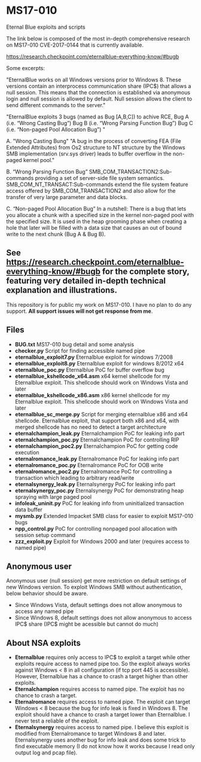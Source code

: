 # MS17-010

Eternal Blue exploits and scripts

The link below is composed of the most in-depth comprehensive research on MS17-010 CVE-2017-0144 that is currently available.

https://research.checkpoint.com/eternalblue-everything-know/#bugb

Some excerpts:

"EternalBlue works on all Windows versions prior to Windows 8. These versions contain an interprocess communication share (IPC$) that allows a null session. This means that the connection is established via anonymous login and null session is allowed by default. Null session allows the client to send different commands to the server."

"EternalBlue exploits 3 bugs (named as Bug [A,B,C]) to achive RCE, Bug A (i.e. “Wrong Casting Bug”) Bug B (i.e. “Wrong Parsing Function Bug”) Bug C (i.e. “Non-paged Pool Allocation Bug”) "

A. "Wrong Casting Bung" "A bug in the process of converting FEA (File Extended Attributes) from Os2 structure to NT structure by the Windows SMB implementation (srv.sys driver) leads to buffer overflow in the non-paged kernel pool."

B. “Wrong Parsing Function Bug” SMB_COM_TRANSACTION2:Sub-commands providing a set of server-side file system semantics. SMB_COM_NT_TRANSACT:Sub-commands extend the file system feature access offered by SMB_COM_TRANSACTION2 and also allow for the transfer of very large parameter and data blocks.

C. “Non-paged Pool Allocation Bug” In a nutshell: There is a bug that lets you allocate a chunk with a specified size in the kernel non-paged pool with the specified size. It is used in the heap grooming phase when creating a hole that later will be filled with a data size that causes an out of bound write to the next chunk (Bug A & Bug B).

See 
https://research.checkpoint.com/eternalblue-everything-know/#bugb 
for the complete story, featuring very detailed in-depth technical explanation and illustrations.
----------------------------------------------------------------------------------------------------------------------------------------------------

This repository is for public my work on MS17-010. I have no plan to do any support. **All support issues will not get response from me**.

## Files

 * **BUG.txt** MS17-010 bug detail and some analysis
 * **checker.py** Script for finding accessible named pipe
 * **eternalblue_exploit7.py** Eternalblue exploit for windows 7/2008
 * **eternalblue_exploit8.py** Eternalblue exploit for windows 8/2012 x64
 * **eternalblue_poc.py** Eternalblue PoC for buffer overflow bug
 * **eternalblue_kshellcode_x64.asm** x64 kernel shellcode for my Eternalblue exploit. This shellcode should work on Windows Vista and later
 * **eternalblue_kshellcode_x86.asm** x86 kernel shellcode for my Eternalblue exploit. This shellcode should work on Windows Vista and later
 * **eternalblue_sc_merge.py** Script for merging eternalblue x86 and x64 shellcode. Eternalblue exploit, that support both x86 and x64, with merged shellcode has no need to detect a target architecture
 * **eternalchampion_leak.py** Eternalchampion PoC for leaking info part
 * **eternalchampion_poc.py** Eternalchampion PoC for controlling RIP
 * **eternalchampion_poc2.py** Eternalchampion PoC for getting code execution
 * **eternalromance_leak.py** Eternalromance PoC for leaking info part
 * **eternalromance_poc.py** Eternalromance PoC for OOB write
 * **eternalromance_poc2.py** Eternalromance PoC for controlling a transaction which leading to arbitrary read/write
 * **eternalsynergy_leak.py** Eternalsynergy PoC for leaking info part
 * **eternalsynergy_poc.py** Eternalsynergy PoC for demonstrating heap spraying with large paged pool
 * **infoleak_uninit.py** PoC for leaking info from uninitialized transaction data buffer
 * **mysmb.py** Extended Impacket SMB class for easier to exploit MS17-010 bugs
 * **npp_control.py** PoC for controlling nonpaged pool allocation with session setup command
 * **zzz_exploit.py** Exploit for Windows 2000 and later (requires access to named pipe)


## Anonymous user

Anonymous user (null session) get more restriction on default settings of new Windows version. To exploit Windows SMB without authentication, below behavior should be aware.

* Since Windows Vista, default settings does not allow anonymous to access any named pipe
* Since Windows 8, default settings does not allow anonymous to access IPC$ share (IPC$ might be acessible but cannot do much)


## About NSA exploits

* **Eternalblue** requires only access to IPC$ to exploit a target while other exploits require access to named pipe too. So the exploit always works against Windows < 8 in all configuration (if tcp port 445 is accessible). However, Eternalblue has a chance to crash a target higher than other exploits.
* **Eternalchampion** requires access to named pipe. The exploit has no chance to crash a target.
* **Eternalromance** requires access to named pipe. The exploit can target Windows < 8 because the bug for info leak is fixed in Windows 8. The exploit should have a chance to crash a target lower than Eternalblue. I never test a reliable of the exploit.
* **Eternalsynergy** requires access to named pipe. I believe this exploit is modified from Eternalromance to target Windows 8 and later. Eternalsynergy uses another bug for info leak and does some trick to find executable memory (I do not know how it works because I read only output log and pcap file).

